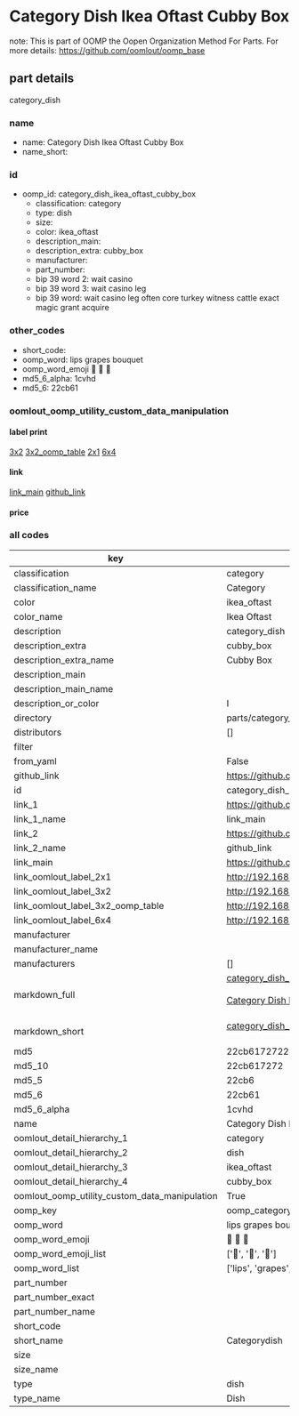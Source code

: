 # Category Dish Ikea Oftast Cubby Box  

note: This is part of OOMP the Oopen Organization Method For Parts. For more details: https://github.com/oomlout/oomp_base

##  part details



category_dish

### name
* name: Category Dish Ikea Oftast Cubby Box
* name_short: 
### id
* oomp_id: category_dish_ikea_oftast_cubby_box
  * classification: category
  * type: dish
  * size: 
  * color: ikea_oftast
  * description_main: 
  * description_extra: cubby_box
  * manufacturer: 
  * part_number: 
  * bip 39 word 2: wait casino
  * bip 39 word 3: wait casino leg
  * bip 39 word: wait casino leg often core turkey witness cattle exact magic grant acquire

### other_codes
* short_code: 
* oomp_word: lips grapes bouquet
* oomp_word_emoji :lips: :grapes: :bouquet:
* md5_6_alpha: 1cvhd
* md5_6: 22cb61






### oomlout_oomp_utility_custom_data_manipulation
#### label print
[3x2](http://192.168.1.245:1112/?label=oomp%201cvhd)
[3x2_oomp_table](http://192.168.1.107:1112/?label=oomp%201cvhd)
[2x1](http://192.168.1.242:1112/?label=oomp%201cvhd)
[6x4](http://192.168.1.55:1112/?label=oomp%201cvhd)    

#### link

[link_main](https://github.com/oomlout/oomlout_oomp_current_version_messy/tree/main/parts/category_dish_ikea_oftast_cubby_box) [github_link](https://github.com/oomlout/oomlout_oomp_part_src/tree/main/parts/category_dish_ikea_oftast_cubby_box)                             

#### price







### all codes 
| key | value |  
| --- | --- |  
| classification | category |  
| classification_name | Category |  
| color | ikea_oftast |  
| color_name | Ikea Oftast |  
| description | category_dish |  
| description_extra | cubby_box |  
| description_extra_name | Cubby Box |  
| description_main |  |  
| description_main_name |  |  
| description_or_color | I  |  
| directory | parts/category_dish_ikea_oftast_cubby_box |  
| distributors | [] |  
| filter |  |  
| from_yaml | False |  
| github_link | https://github.com/oomlout/oomlout_oomp_part_src/tree/main/parts/category_dish_ikea_oftast_cubby_box |  
| id | category_dish_ikea_oftast_cubby_box |  
| link_1 | https://github.com/oomlout/oomlout_oomp_current_version_messy/tree/main/parts/category_dish_ikea_oftast_cubby_box |  
| link_1_name | link_main |  
| link_2 | https://github.com/oomlout/oomlout_oomp_part_src/tree/main/parts/category_dish_ikea_oftast_cubby_box |  
| link_2_name | github_link |  
| link_main | https://github.com/oomlout/oomlout_oomp_current_version_messy/tree/main/parts/category_dish_ikea_oftast_cubby_box |  
| link_oomlout_label_2x1 | http://192.168.1.242:1112/?label=oomp%201cvhd |  
| link_oomlout_label_3x2 | http://192.168.1.245:1112/?label=oomp%201cvhd |  
| link_oomlout_label_3x2_oomp_table | http://192.168.1.107:1112/?label=oomp%201cvhd |  
| link_oomlout_label_6x4 | http://192.168.1.55:1112/?label=oomp%201cvhd |  
| manufacturer |  |  
| manufacturer_name |  |  
| manufacturers | [] |  
| markdown_full | [category_dish_ikea_oftast_cubby_box](https://github.com/oomlout/oomlout_oomp_current_version_messy/tree/main/parts/category_dish_ikea_oftast_cubby_box)<br>[](https://github.com/oomlout/oomlout_oomp_current_version_messy/tree/main/parts/category_dish_ikea_oftast_cubby_box)<br>[Category Dish Ikea Oftast Cubby Box](https://github.com/oomlout/oomlout_oomp_current_version_messy/tree/main/parts/category_dish_ikea_oftast_cubby_box)<br><br> |  
| markdown_short | [category_dish_ikea_oftast_cubby_box](https://github.com/oomlout/oomlout_oomp_current_version_messy/tree/main/parts/category_dish_ikea_oftast_cubby_box)<br><br> |  
| md5 | 22cb617272245f97aa98299afe88dfb3 |  
| md5_10 | 22cb617272 |  
| md5_5 | 22cb6 |  
| md5_6 | 22cb61 |  
| md5_6_alpha | 1cvhd |  
| name | Category Dish Ikea Oftast Cubby Box |  
| oomlout_detail_hierarchy_1 | category |  
| oomlout_detail_hierarchy_2 | dish |  
| oomlout_detail_hierarchy_3 | ikea_oftast |  
| oomlout_detail_hierarchy_4 | cubby_box |  
| oomlout_oomp_utility_custom_data_manipulation | True |  
| oomp_key | oomp_category_dish_ikea_oftast_cubby_box |  
| oomp_word | lips grapes bouquet |  
| oomp_word_emoji | :lips: :grapes: :bouquet: |  
| oomp_word_emoji_list | [':lips:', ':grapes:', ':bouquet:'] |  
| oomp_word_list | ['lips', 'grapes', 'bouquet'] |  
| part_number |  |  
| part_number_exact |  |  
| part_number_name |  |  
| short_code |  |  
| short_name | Categorydish |  
| size |  |  
| size_name |  |  
| type | dish |  
| type_name | Dish |  
